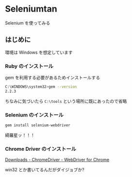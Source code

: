 # Seleniumtan
Selenium を使ってみる

## はじめに

環境は Windows を想定しています

### Ruby のインストール

gem を利用する必要があるためインストールする

```bash
C:\WINDOWS\system32>gem --version
2.2.3
```

ちなみに気づいたら `C:\tools` という場所に既にあったので省略

### Selenium のインストール

```bash
gem install selenium-webdriver
```

綺羅星ッ！！！


### Chrome Driver のインストール

<a href="https://sites.google.com/a/chromium.org/chromedriver/downloads" target="_blank">Downloads - ChromeDriver - WebDriver for Chrome</a>

win32 とか書いてるんだがダイジョブか?




